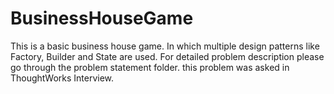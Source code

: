 # BusinessHouseGame

This is a basic business house game.
In which multiple design patterns like Factory, Builder and State are used.
For detailed problem description please go through the problem statement folder.
this problem was asked in ThoughtWorks Interview.
